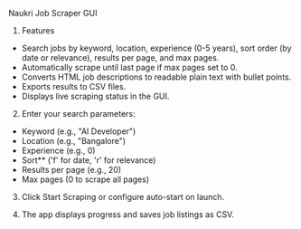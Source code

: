 Naukri Job Scraper GUI

1. Features
- Search jobs by keyword, location, experience (0-5 years), sort order (by date or relevance), results per page, and max pages.
- Automatically scrape until last page if max pages set to 0.
- Converts HTML job descriptions to readable plain text with bullet points.
- Exports results to CSV files.
- Displays live scraping status in the GUI.

2. Enter your search parameters:
- Keyword (e.g., "AI Developer")
- Location (e.g., "Bangalore")
- Experience (e.g., 0)
- Sort** ('f' for date, 'r' for relevance)
- Results per page (e.g., 20)
- Max pages (0 to scrape all pages)
 
3. Click Start Scraping or configure auto-start on launch.
  
4. The app displays progress and saves job listings as CSV.

